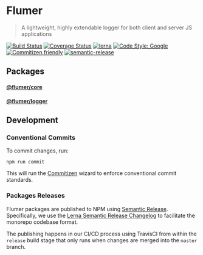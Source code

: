 # Flumer
> A lightweight, highly extendable logger for both client and server JS applications

[![Build Status](https://travis-ci.org/Drew-Kimberly/flumer.svg?branch=master)](https://travis-ci.org/Drew-Kimberly/flumer)
[![Coverage Status](https://coveralls.io/repos/github/Drew-Kimberly/flumer/badge.svg?branch=master)](https://coveralls.io/github/Drew-Kimberly/flumer?branch=master)
[![lerna](https://img.shields.io/badge/maintained%20with-lerna-cc00ff.svg)](https://lerna.js.org/)
[![Code Style: Google](https://img.shields.io/badge/code%20style-google-blueviolet.svg)](https://github.com/google/gts)
[![Commitizen friendly](https://img.shields.io/badge/commitizen-friendly-brightgreen.svg)](http://commitizen.github.io/cz-cli/)
[![semantic-release](https://img.shields.io/badge/%20%20%F0%9F%93%A6%F0%9F%9A%80-semantic--release-e10079.svg)](https://github.com/semantic-release/semantic-release)


## Packages

#### [@flumer/core](./packages/core)

#### [@flumer/logger](./packages/logger)


## Development

### Conventional Commits
To commit changes, run:
```shell script
npm run commit
```

This will run the [Commitizen](https://github.com/commitizen/cz-cli) wizard to enforce conventional commit standards.


### Packages Releases
Flumer packages are published to NPM using [Semantic Release](https://github.com/semantic-release/semantic-release). Specifically,
we use the [Lerna Semantic Release Changelog](https://github.com/atlassian/lerna-semantic-release) to facilitate the monorepo codebase format.

The publishing happens in our CI/CD process using TravisCI from within the `release` build stage that only runs when
changes are merged into the `master` branch.
